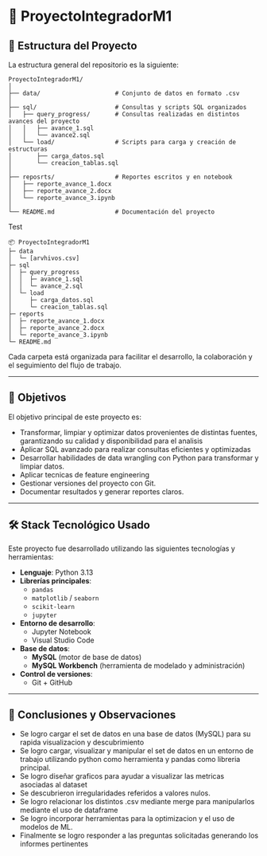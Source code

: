 # 📁 ProyectoIntegradorM1

## 📐 Estructura del Proyecto

La estructura general del repositorio es la siguiente:

```
ProyectoIntegradorM1/
│
├── data/                     # Conjunto de datos en formato .csv
│
├── sql/                      # Consultas y scripts SQL organizados
│   ├── query_progress/       # Consultas realizadas en distintos avances del proyecto
│   │   ├── avance_1.sql
│   │   └── avance2.sql
│   └── load/                 # Scripts para carga y creación de estructuras
│       ├── carga_datos.sql
│       └── creacion_tablas.sql
│
├── reposrts/                 # Reportes escritos y en notebook
│   ├── reporte_avance_1.docx
│   ├── reporte_avance_2.docx
│   └── reporte_avance_3.ipynb
│
└── README.md                 # Documentación del proyecto
```
Test
```
📦 ProyectoIntegradorM1
├─ data
│  └─ [arvhivos.csv]
├─ sql
│  ├─ query_progress
│  │  ├─ avance_1.sql
│  │  └─ avance_2.sql
│  └─ load
│     ├─ carga_datos.sql
│     └─ creacion_tablas.sql
├─ reports
│  ├─ reporte_avance_1.docx
│  ├─ reporte_avance_2.docx
│  └─ reporte_avance_3.ipynb
└─ README.md
```

Cada carpeta está organizada para facilitar el desarrollo, la colaboración y el seguimiento del flujo de trabajo.

---

## 🎯 Objetivos

El objetivo principal de este proyecto es:

- Transformar, limpiar y optimizar datos provenientes de distintas fuentes, garantizando su calidad y disponibilidad para el analisis
- Aplicar SQL avanzado para realizar consultas eficientes y optimizadas
- Desarrollar habilidades de data wrangling con Python para transformar y limpiar datos.
- Aplicar tecnicas de feature engineering
- Gestionar versiones del proyecto con Git.
- Documentar resultados y generar reportes claros.

---

## 🛠️ Stack Tecnológico Usado

Este proyecto fue desarrollado utilizando las siguientes tecnologías y herramientas:

- **Lenguaje**: Python 3.13
- **Librerías principales**:
  - `pandas`
  - `matplotlib` / `seaborn`
  - `scikit-learn`
  - `jupyter`
- **Entorno de desarrollo**:
  - Jupyter Notebook
  - Visual Studio Code
- **Base de datos**:
  - **MySQL** (motor de base de datos)
  - **MySQL Workbench** (herramienta de modelado y administración)
- **Control de versiones**:
  - Git + GitHub

---

## 💬 Conclusiones y Observaciones

- Se logro cargar el set de datos en una base de datos (MySQL) para su rapida visualizacion y descubrimiento
- Se logro cargar, visualizar y manipular el set de datos en un entorno de trabajo utilizando python como herramienta y pandas como libreria principal.
- Se logro diseñar graficos para ayudar a visualizar las metricas asociadas al dataset
- Se descubrieron irregularidades referidos a valores nulos.
- Se logro relacionar los distintos .csv mediante merge para manipularlos mediante el uso de dataframe
- Se logro incorporar herramientas para la optimizacion  y el uso de modelos de ML.
- Finalmente se logro responder a las preguntas solicitadas generando los informes pertinentes